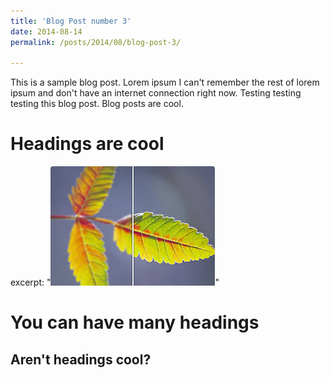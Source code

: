 ```yaml
---
title: 'Blog Post number 3'
date: 2014-08-14
permalink: /posts/2014/08/blog-post-3/

---
```


This is a sample blog post. Lorem ipsum I can't remember the rest of lorem ipsum and don't have an internet connection right now. Testing testing testing this blog post. Blog posts are cool. 

Headings are cool
======
excerpt: "<img src='/images/enh.png'>"

You can have many headings
======

Aren't headings cool?
------
